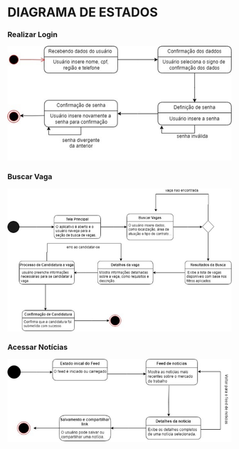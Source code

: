 # DIAGRAMA DE ESTADOS

### Realizar Login

![](../images/realizarLogin.png)

### Buscar Vaga

![](../images/buscarVaga.png)

### Acessar Notícias

![](../images/acessarNoticias.png)
